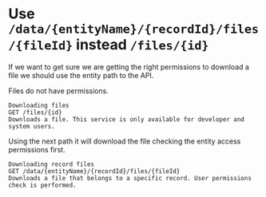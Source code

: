 # Use `/data/{entityName}/{recordId}/files/{fileId}` instead `/files/{id}`

If we want to get sure we are getting the right permissions to download
a file we should use the entity path to the API.

Files do not have permissions.

```
Downloading files
GET /files/{id}
Downloads a file. This service is only available for developer and system users.
```

Using the next path it will download the file checking the entity access
permissions first.

```
Downloading record files
GET /data/{entityName}/{recordId}/files/{fileId}
Downloads a file that belongs to a specific record. User permissions check is performed.
```
